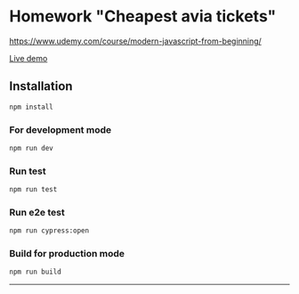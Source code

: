 # Homework "Cheapest avia tickets"

https://www.udemy.com/course/modern-javascript-from-beginning/


[Live demo](https://agdobrynin.github.io/udemy-js-aviatikets/dist/)

## Installation
```bash
npm install
```

### For development mode
```bash
npm run dev
```

### Run test
```bash
npm run test
```

### Run e2e test
```bash
npm run cypress:open
```

### Build for production mode
```bash
npm run build
```
---
